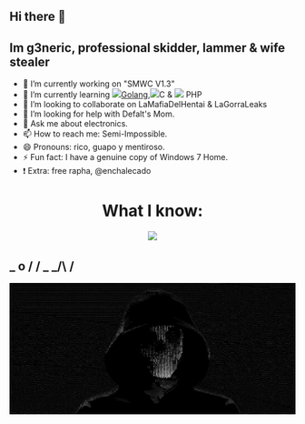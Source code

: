 ## Hi there 👋

## Im g3neric, professional skidder, lammer & wife stealer

- 🔭 I’m currently working on "SMWC V1.3"
- 🌱 I’m currently learning <a href="https://skillicons.dev"><img src="https://skillicons.dev/icons?i=golang" style="width: 5%;" />Golang</a>,<img src="https://skillicons.dev/icons?i=c" style="width: 1%;" />C </a> & <img src="https://skillicons.dev/icons?i=php" style="width: 5%;" /> PHP</a>
- 👯 I’m looking to collaborate on LaMafiaDelHentai & LaGorraLeaks
- 🤔 I’m looking for help with Defalt's Mom.
- 💬 Ask me about electronics.
- 📫 How to reach me: Semi-Impossible.
- 😄 Pronouns: rico, guapo y mentiroso.
- ⚡ Fun fact: I have a genuine copy of Windows 7 Home. 
- ❗️  Extra: free rapha, @enchalecado

<h1 align="center">What I know:</h1>
<p align="center">
  <a href="https://skillicons.dev">
    <img src="https://skillicons.dev/icons?i=html,css,js,bash,python" />
  </a>
</p>


##  _ o / / \_ _/\   /

![](g3n.jpg)
